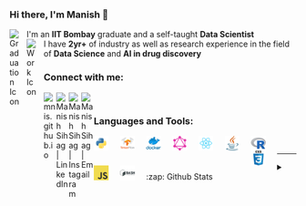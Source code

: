 ### Hi there, I'm Manish 👋

<img style="padding-right: 10px" align="left" alt="Graduation Icon" width="20" src="https://image.flaticon.com/icons/svg/1344/1344761.svg" />I'm an <b>IIT Bombay</b> graduate and a self-taught <b>Data Scientist</b><br/>
<img style="padding-right: 10px" align="left" alt="Work Icon" width="20" src="https://image.flaticon.com/icons/svg/149/149018.svg" />I have <b>2yr+</b> of industry as well as research experience in the field of <b> Data Science</b> and <b>AI in drug discovery</b><br/>
<!-- <img style="padding-right: 10px" align="left" alt="Document Icon" width="20" src="https://image.flaticon.com/icons/svg/230/230321.svg" />Download my CV here <a href="/files/resume.pdf" style="color: inherit"><img style="padding-left: 10px" alt="Download Icon" width="20" src="https://image.flaticon.com/icons/svg/138/138601.svg" /></a><br/> -->

### Connect with me:

[<img align="left" alt="mnis.github.io" width="22px" src="https://image.flaticon.com/icons/svg/145/145801.svg" />][website]
[<img align="left" alt="Manish Sihag | LinkedIn" width="22px" src="https://image.flaticon.com/icons/svg/145/145807.svg" />][linkedin]
[<img align="left" alt="Manish Sihag | Instagram" width="22px" src="https://image.flaticon.com/icons/svg/145/145805.svg" />][instagram]
[<img align="left" alt="Manish Sihag | Email" width="22px" src="https://image.flaticon.com/icons/svg/893/893257.svg" />][email]

<br />

### Languages and Tools:

<img style="padding-right: 20px;" align="left" width="26px" alt="Python" src="https://raw.githubusercontent.com/github/explore/80688e429a7d4ef2fca1e82350fe8e3517d3494d/topics/python/python.png" />
<img style="padding-right: 20px;" align="left" width="26px" alt="Tensorflow" src="https://raw.githubusercontent.com/github/explore/80688e429a7d4ef2fca1e82350fe8e3517d3494d/topics/tensorflow/tensorflow.png" />
<img style="padding-right: 20px;" align="left" width="26px" alt="Docker" src="https://raw.githubusercontent.com/github/explore/80688e429a7d4ef2fca1e82350fe8e3517d3494d/topics/docker/docker.png" />
<img style="padding-right: 20px;" align="left" width="26px" alt="Graphql" src="https://raw.githubusercontent.com/github/explore/80688e429a7d4ef2fca1e82350fe8e3517d3494d/topics/graphql/graphql.png" />
<img style="padding-right: 20px;" align="left" width="26px" alt="ReactJS" src="https://raw.githubusercontent.com/github/explore/80688e429a7d4ef2fca1e82350fe8e3517d3494d/topics/react/react.png" />
<img style="padding-right: 20px;" align="left" width="26px" alt="Java" src="https://raw.githubusercontent.com/github/explore/80688e429a7d4ef2fca1e82350fe8e3517d3494d/topics/java/java.png" />
<img style="padding-right: 20px;" align="left" width="26px" alt="R" src="https://raw.githubusercontent.com/github/explore/80688e429a7d4ef2fca1e82350fe8e3517d3494d/topics/r/r.png" />
<img style="padding-right: 20px;" align="left" width="26px" alt="CSS" src="https://raw.githubusercontent.com/github/explore/80688e429a7d4ef2fca1e82350fe8e3517d3494d/topics/css/css.png" />
<img style="padding-right: 20px;" align="left" width="26px" alt="Javascript" src="https://raw.githubusercontent.com/github/explore/80688e429a7d4ef2fca1e82350fe8e3517d3494d/topics/javascript/javascript.png" />
<img style="padding-right: 20px;" align="left" width="26px" alt="Bash" src="https://raw.githubusercontent.com/github/explore/80688e429a7d4ef2fca1e82350fe8e3517d3494d/topics/bash/bash.png" />
<br />

---

<details>
  <summary>:zap: Github Stats</summary>

  <img align="left" alt="Manish's Github Stats" src="https://github-readme-stats.vercel.app/api?username=mnis&show_icons=true&hide_border=true&include_all_commits=true" />

</details>

[website]: https://mnis.github.io
[instagram]: https://instagram.com/mni.z
[linkedin]: https://linkedin.com/in/manish-sihag
[email]: mailto:sihagmanish36@gmail.com
